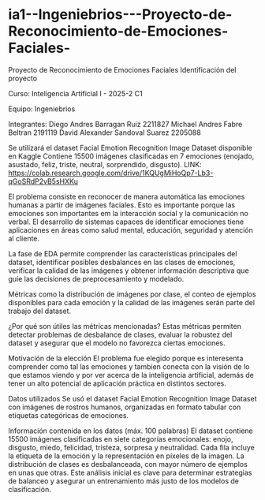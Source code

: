 # ia1--Ingeniebrios---Proyecto-de-Reconocimiento-de-Emociones-Faciales-
Proyecto de Reconocimiento de Emociones Faciales
Identificación del proyecto

Curso: Inteligencia Artificial I - 2025-2 C1

Equipo: Ingeniebrios

Integrantes: 
Diego Andres Barragan Ruiz 2211827
Michael Andres Fabre Beltran 2191119
David Alexander Sandoval Suarez 2205088



Se utilizará el dataset Facial Emotion Recognition Image Dataset disponible en Kaggle
Contiene 15500 imágenes clasificadas en 7 emociones (enojado, asustado, feliz, triste, neutral, sorprendido, disgusto). 
LINK: https://colab.research.google.com/drive/1KQUgMiHoQp7-Lb3-qGoSRdP2vB5sHXKu




El problema consiste en reconocer de manera automática las emociones humanas a partir de imágenes faciales. Esto es importante porque las emociones son importantes em la interacción social y la comunicación no verbal. El desarrollo de sistemas capaces de identificar emociones tiene aplicaciones en áreas como salud mental, educación, seguridad y atención al cliente.


La fase de EDA permite comprender las características principales del dataset, identificar posibles desbalances en las clases de emociones, verificar la calidad de las imágenes y obtener información descriptiva que guíe las decisiones de preprocesamiento y modelado.


Métricas como la distribución de imágenes por clase, el conteo de ejemplos disponibles para cada emoción y la calidad de las imágenes serán parte del trabajo del dataset. 

¿Por qué son útiles las métricas mencionadas? 
Estas métricas permiten detectar problemas de desbalance de clases, evaluar la robustez del dataset y asegurar que el modelo no favorezca ciertas emociones. 

Motivación de la elección 
El problema fue elegido porque  es interesenta comprender como tal las emociones y tambien conecta con la visión de lo que estamos viendo y por ver acerca de la inteligencia artificial, además de tener un alto potencial de aplicación práctica en distintos sectores.



Datos utilizados 
Se usó el dataset Facial Emotion Recognition Image Dataset con imágenes de rostros humanos, organizadas en formato tabular con etiquetas categóricas de emociones.

Información contenida en los datos (máx. 100 palabras)
El dataset contiene 15500 imágenes clasificadas en siete categorías emocionales: enojo, disgusto, miedo, felicidad, tristeza, sorpresa y neutralidad. Cada fila incluye la etiqueta de la emoción y la representación en píxeles de la imagen. La distribución de clases es desbalanceada, con mayor número de ejemplos en unas que otras. Este análisis inicial es clave para determinar estrategias de balanceo y asegurar un entrenamiento más justo de los modelos de clasificación.
